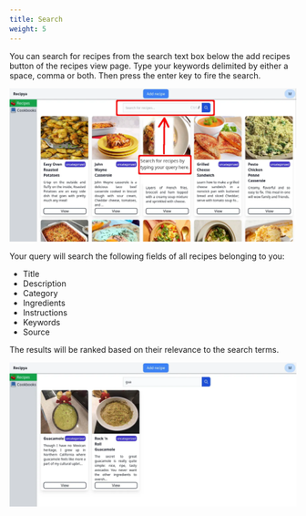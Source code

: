 ```yaml
---
title: Search
weight: 5
---
```


You can search for recipes from the search text box below the add recipes button of the recipes view page.
Type your keywords delimited by either a space, comma or both. Then press the enter key to fire the search.

![](recipes-search-view.webp)

Your query will search the following fields of all recipes belonging to you:
- Title
- Description
- Category
- Ingredients
- Instructions
- Keywords
- Source

The results will be ranked based on their relevance to the search terms.

![](recipes-search-query.webp)
